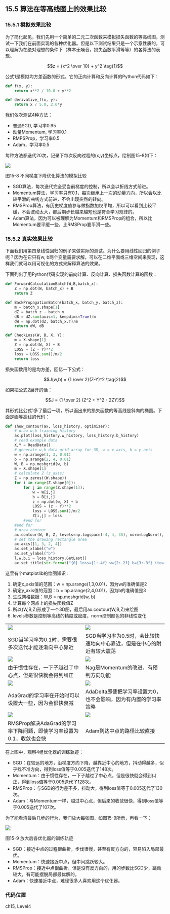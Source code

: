 <!--Copyright © Microsoft Corporation. All rights reserved.
  适用于[License](https://github.com/Microsoft/ai-edu/blob/master/LICENSE.md)版权许可-->

## 15.5 算法在等高线图上的效果比较

### 15.5.1 模拟效果比较

为了简化起见，我们先用一个简单的二元二次函数来模拟损失函数的等高线图，测试一下我们在前面实现的各种优化器。但是以下测试结果只是一个示意性质的，可以理解为在绝对理想的条件下（样本无噪音，损失函数平滑等等）的各算法的表现。

$$z = {x^2 \over 10} + y^2 \tag{1}$$

公式1是模拟均方差函数的形式，它的正向计算和反向计算的Python代码如下：

```Python
def f(x, y):
    return x**2 / 10.0 + y**2

def derivative_f(x, y):
    return x / 5.0, 2.0*y
```

我们依次测试4种方法：

- 普通SGD, 学习率0.95
- 动量Momentum, 学习率0.1
- RMPSProp，学习率0.5
- Adam，学习率0.5

每种方法都迭代20次，记录下每次反向过程的(x,y)坐标点，绘制图15-8如下：

<img src="../Images/15/Optimizers_sample.png" ch="500" />

图15-8 不同梯度下降优化算法的模拟比较

- SGD算法，每次迭代完全受当前梯度的控制，所以会以折线方式前进。
- Momentum算法，学习率只有0.1，每次继承上一次的动量方向，所以会以比较平滑的曲线方式前进，不会出现突然的转向。
- RMSProp算法，有历史梯度值参与做指数加权平均，所以可以看到比较平缓，不会波动太大，都后期步长越来越短也是符合学习规律的。
- Adam算法，因为可以被理解为Momentum和RMSProp的组合，所以比Momentum要平缓一些，比RMSProp要平滑一些。

### 15.5.2 真实效果比较

下面我们用第四章线性回归的例子来做实际的测试。为什么要用线性回归的例子呢？因为在它只有w, b两个变量需要求解，可以在二维平面或三维空间来表现，这样我们就可以用可视化的方式来解释算法的效果。

下面列出了用Python代码实现的前向计算、反向计算、损失函数计算的函数：

```Python
def ForwardCalculationBatch(W,B,batch_x):
    Z = np.dot(W, batch_x) + B
    return Z

def BackPropagationBatch(batch_x, batch_y, batch_z):
    m = batch_x.shape[1]
    dZ = batch_z - batch_y
    dB = dZ.sum(axis=1, keepdims=True)/m
    dW = np.dot(dZ, batch_x.T)/m
    return dW, dB

def CheckLoss(W, B, X, Y):
    m = X.shape[1]
    Z = np.dot(W, X) + B
    LOSS = (Z - Y)**2
    loss = LOSS.sum()/m/2
    return loss
```

损失函数用的是均方差，回忆一下公式：

$$J(w,b) = {1 \over 2}(Z-Y)^2 \tag{2}$$

如果把公式2展开的话：

$$J = {1 \over 2} (Z^2 + Y^2 - 2ZY)$$

其形式比公式1多了最后一项，所以画出来的损失函数的等高线是斜向的椭圆。下面是画等高线的代码：

```Python
def show_contour(ax, loss_history, optimizer):
    # draw w,b training history
    ax.plot(loss_history.w_history, loss_history.b_history)
    # read example data
    X,Y = ReadData()
    # generate w,b data grid array for 3D, w = x_axis, b = y_axis
    w = np.arange(1, 3, 0.01)
    b = np.arange(2, 4, 0.01)
    W, B = np.meshgrid(w, b) 
    m = X.shape[1]
    # calculate Z (z_axis)
    Z = np.zeros((W.shape))
    for i in range(Z.shape[0]):
        for j in range(Z.shape[1]):
            w = W[i,j]
            b = B[i,j]
            z = np.dot(w, X) + b
            LOSS = (z - Y)**2
            loss = LOSS.sum()/m/2
            Z[i,j] = loss
        #end for
    #end for
    # draw contour
    ax.contour(W, B, Z, levels=np.logspace(-4, 4, 35), norm=LogNorm(), cmap=plt.cm.jet)
    # set the drawing rectangle area
    ax.axis([1, 3, 2, 4])
    ax.set_xlabel("w")
    ax.set_ylabel("b")
    l,w,b,i = loss_history.GetLast()
    ax.set_title(str.format("{0} loss={1:.4f} w={2:.2f} b={3:.3f} ite={4}", optimizer, l, w, b, i))
```

这里有个matplotlib的绘图知识：
1. 确定x_axis值的范围：w = np.arange(1,3,0.01)，因为w的准确值是2
2. 确定y_axis值的范围：b = np.arange(2,4,0.01)，因为b的准确值是3
3. 生成网格数据：W,B = np.meshgrid(w, b)
4. 计算每个网点上的损失函数值Z
5. 所以(W,B,Z)形成了一个3D图，最后用ax.coutour(W,B,Z)来绘图
6. levels参数是控制等高线的精度或密度，norm控制颜色的非线性变化


|||
|---|---|
|<img src="..\Images\15\op_sgd_ch04.png">|<img src="..\Images\15\op_sgd2_ch04.png">|
|SGD当学习率为0.1时，需要很多次迭代才能逐渐向中心靠近|SGD当学习率为0.5时，会比较快速地向中心靠近，但是在中心的附近有较大震荡|
|<img src="..\Images\15\op_momentum_ch04.png">|<img src="..\Images\15\op_nag_ch04.png">|
|由于惯性存在，一下子越过了中心点，但是很快就会得到纠正|Nag是Momentum的改进，有预判方向功能|
|<img src="..\Images\15\op_adagrad_ch04.png">|<img src="..\Images\15\op_adadelta_ch04.png">|
|AdaGrad的学习率在开始时可以设置大一些，因为会很快衰减|AdaDelta即使把学习率设置为0，也不会影响，因为有内置的学习率策略|
|<img src="..\Images\15\op_rmsprop_ch04.png">|<img src="..\Images\15\op_adam_ch04.png">|
|RMSProp解决AdaGrad的学习率下降问题，即使学习率设置为0.1，收敛也会快|Adam到达中点的路径比较直接|

在上图中，观察4组优化器的训练轨迹：
- SGD：在较远的地方，沿梯度方向下降，越靠近中心的地方，抖动得越多，似乎找不准方向，得到loss值等于0.005迭代了148次。
- Momentum：由于惯性存在，一下子越过了中心点，但是很快就会得到纠正，得到loss值等于0.005迭代了128次。
- RMSProp：与SGD的行为差不多，抖动大，得到loss值等于0.005迭代了130次。
- Adam：与Momentum一样，越过中心点，但后来的收敛很快，得到loss值等于0.005迭代了107次。

为了能看清最后几步的行为，我们放大每张图，如图15-9所示，再看一下：

<img src="../Images/15/Optimizers_zoom.png" ch="500" />

图15-9 放大后各优化器的训练轨迹

- SGD：接近中点的过程很曲折，步伐很慢，甚至有反方向的，容易陷入局部最优。
- Momentum：快速接近中点，但中间跳跃较大。
- RMSProp：接近中点很曲折，但是没有反方向的，用的步数比SGD少，跳动较大，有可能摆脱局部最优解的。
- Adam：快速接近中点，难怪很多人喜欢用这个优化器。

### 代码位置

ch15, Level4
